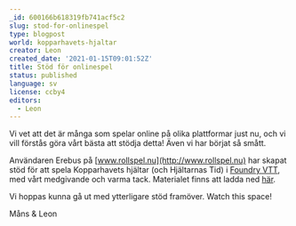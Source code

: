 ```yaml
---
_id: 600166b618319fb741acf5c2
slug: stod-for-onlinespel
type: blogpost
world: kopparhavets-hjaltar
creator: Leon
created_date: '2021-01-15T09:01:52Z'
title: Stöd för onlinespel
status: published
language: sv
license: ccby4
editors:
  - Leon
---
```

Vi vet att det är många som spelar online på olika plattformar just nu, och vi vill förstås göra vårt bästa att stödja detta! Även vi har börjat så smått.

Användaren Erebus på [www.rollspel.nu](http://www.rollspel.nu) har skapat stöd för att spela Kopparhavets hjältar (och Hjältarnas Tid) i [Foundry VTT](https://foundryvtt.com/), med vårt medgivande och varma tack. Materialet finns att ladda ned [här](https://pi.rikspolisen.se/foundryvtt/kopparhavet).

Vi hoppas kunna gå ut med ytterligare stöd framöver. Watch this space!

Måns & Leon
